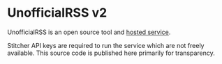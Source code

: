 # UnofficialRSS v2

UnofficialRSS is an open source tool and [hosted service](https://v2.unofficialrss.com).

Stitcher API keys are required to run the service which are not freely available. This source code is published here primarily for transparency.
